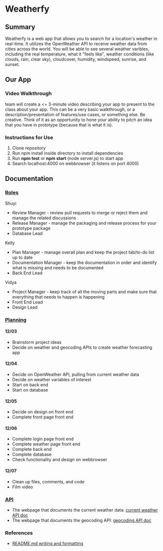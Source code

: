 # Weatherfy

## Summary 

Weatherfy is a web app that allows you to search for a location's weather in real-time. It utilizes the OpenWeather API to receive weather data from cities across the world. You will be able to see several weather varibles, including the real temperature, what it "feels like", weather conditions (like clouds, rain, clear sky), cloudcover, humidity, windspeed, sunrise, and sunset. 

## Our App

### Video Walkthrough

team will create a <= 3-minute video describing your app to present to the class about your app. This can be a very basic walkthrough, or a description/presentation of features/use cases, or something else. Be creative. Think of it as an opportunity to hone your ability to pitch an idea that you have in prototype (because that is what it is).

### Instructions for Use

1. Clone repository
2. Run npm install inside directory to install dependencies
3. Run **npm test** or **npm start** (node server.js) to start app
4. Search localhost:4000 on webbrowser (it listens on port 4000)

## Documentation

### [Roles](https://github.com/comp426-2022-fall/a99-team-32/blob/main/docs/roles.md)

Shuyi  
- Review Manager - review pull requests to merge or reject them and manage the related discussions  
- Release Manager - manage the packaging and release process for your prototype package  
- Database Lead  

Kelly  
- Plan Manager - manage overall plan and keep the project tab/to-do list up to date  
- Documentation Manager - keep the documentation in order and identify what is missing and needs to be documented  
- Back End Lead  

Vidya  
- Project Manager - keep track of all the moving parts and make sure that everything that needs to happen is happening  
- Front End Lead  
- Design Lead  

### [Planning](https://github.com/comp426-2022-fall/a99-team-32/blob/main/docs/planning.md)

#### 12/03
- Brainstorm project ideas
- Decide on weather and geocoding APIs to create weather forecasting app

#### 12/04
- Decide on OpenWeather API, pulling from current weather data
- Decide on weather variables of interest
- Start on back end
- Start on database

#### 12/05
- Decide on design on front end
- Complete front page front end

#### 12/06
- Complete login page front end
- Complete weather page front end
- Complete back end
- Complete database
- Check functionality and design on webbrowser

#### 12/07
- Clean up files, comments, and code
- Film video

### [API](https://github.com/comp426-2022-fall/a99-team-32/blob/main/docs/api%20documentation.md)

- The webpage that documents the current weather data: [current weather API doc](https://openweathermap.org/current)
- The webpage that documents the geocoding API: [geocoding API doc](https://openweathermap.org/api/geocoding-api)

### References

- [README.md writing and formatting](https://docs.github.com/en/get-started/writing-on-github/getting-started-with-writing-and-formatting-on-github/basic-writing-and-formatting-syntax)
